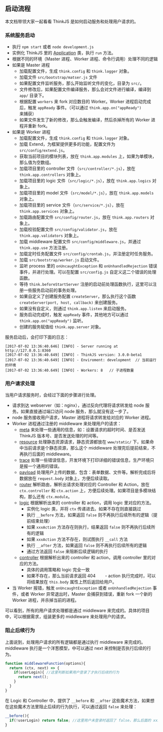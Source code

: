 ## 启动流程

本文档带领大家一起看看 ThinkJS 是如何启动服务和处理用户请求的。

### 系统服务启动

* 执行 `npm start` 或者 `node development.js`
* 实例化 ThinkJS 里的 [Application](https://github.com/thinkjs/thinkjs/blob/3.0/lib/application.js) 类，执行 `run` 方法。
* 根据不同的环境（Master 进程、Worker 进程、命令行调用）处理不同的逻辑
* 如果是 Master 进程
    - 加载配置文件，生成 `think.config` 和 `think.logger` 对象。
    - 加载文件 `src/bootstrap/matser.js` 文件
    - 如果配置文件监听服务，那么开始监听文件的变化，目录为 `src/`。
    - 文件修改后，如果配置文件编译服务，那么会对文件进行编译，编译到 `app/` 目录下。
    - 根据配置 `workers` 来 fork 对应数目的 Worker。Worker 进程启动完成后，触发 `appReady` 事件。（可以通过 `think.app.on("appReady")` 来捕获）
    - 如果文件发生了新的修改，那么会触发编译，然后杀掉所有的 Worker 进程并重新 fork。
* 如果是 Worker 进程
    - 加载配置文件，生成 `think.config` 和 `think.logger` 对象。
    - 加载 Extend，为框架提供更多的功能，配置文件为 `src/config/extend.js`。
    - 获取当前项目的模块列表，放在 `think.app.modules` 上，如果为单模块，那么值为空数组。
    - 加载项目里的 controller 文件（`src/controller/*.js`），放在 `think.app.controllers` 对象上。
    - 加载项目里的 logic 文件（`src/logic/*.js`），放在 `think.app.logics` 对象上。
    - 加载项目里的 model 文件（`src/model/*.js`），放在 `think.app.models` 对象上。
    - 加载项目里的 service 文件（`src/service/*.js`），放在 `think.app.services` 对象上。
    - 加载路由配置文件 `src/config/router.js`，放在 `think.app.routers` 对象上。
    - 加载校验配置文件 `src/config/validator.js`，放在 `think.app.validators` 对象上。
    - 加载 middleware 配置文件 `src/config/middleware.js`，并通过 `think.app.use` 方法注册。
    - 加载定时任务配置文件 `src/config/crontab.js`，并注册定时任务服务。
    - 加载 `src/bootstrap/worker.js` 启动文件。
    - 监听 process 里的 `onUncaughtException` 和 `onUnhandledRejection` 错误事件，并进行处理。可以在配置 `src/config.js` 自定义这二个错误的处理函数。
    - 等待 `think.beforeStartServer` 注册的启动前处理函数执行，这里可以注册一些服务启动前的事务处理。
    - 如果自定义了创建服务配置 `createServer`，那么执行这个函数 `createServer(port, host, callback)` 来创建服务。
    - 如果没有自定义，则通过 `think.app.listen` 来启动服务。
    - 服务启动完成时，触发 `appReady` 事件，其他地方可以通过 `think.app.on("appReady")` 监听。
    - 创建的服务赋值给 `think.app.server` 对象。

服务启动后，会打印下面的日志：

```text
[2017-07-02 13:36:40.646] [INFO] - Server running at http://127.0.0.1:8360
[2017-07-02 13:36:40.649] [INFO] - ThinkJS version: 3.0.0-beta1
[2017-07-02 13:36:40.649] [INFO] - Enviroment: development  // 当前运行的环境
[2017-07-02 13:36:40.649] [INFO] - Workers: 8   // 子进程数量
```

### 用户请求处理

当用户请求服务时，会经过下面的步骤进行处理。

* 请求到达 webserver（如：nginx），通过反向代理将请求转发给 node 服务。如果直接通过端口访问 node 服务，那么就没有这一步了。
* node 服务接收用户请求，Master 进程将请求转发给对应的 Worker 进程。
* Worker 进程通过注册的 middleware 来处理用户的请求：
    - [meta](https://github.com/thinkjs/think-meta) 来处理一些通用的信息，如：设置请求的超时时间、是否发送 ThinkJS 版本号、是否发送处理的时间等。
    - [resource](https://github.com/thinkjs/think-resource) 处理静态资源请求，静态资源都放在 `www/static/` 下，如果命中当前请求是个静态资源，那么这个 middleware 处理完后提前结束，不再执行后面的 middleware。
    - [trace](https://github.com/thinkjs/think-trace) 处理一些错误信息，开发环境下打印详细的错误信息，生产环境只是报一个通用的错误。
    - [payload](https://github.com/thinkjs/think-payload) 处理用户上传的数据，包含：表单数据、文件等。解析完成后将数据放在 `request.body` 对象上，方便后续读取。
    - [router](https://github.com/thinkjs/think-router) 解析路由，解析出请求处理对应的 Controller 和 Action，放在 `ctx.controller` 和 `ctx.action` 上，方便后续处理。如果项目是多模块结构，那么还有 `ctx.module`。
    - [logic](https://github.com/thinkjs/think-logic) 根据解析出来的 controller 和 action，调用 logic 里对应的方法。
        - 实例化 logic 类，并将 `ctx` 传递进去。如果不存在则直接跳过
        - 执行 `__before` 方法，如果返回 `false` 则不再执行后续所有的逻辑（提前结束处理）
        - 如果 `xxxAction` 方法存在则执行，结果返回 `false` 则不再执行后续所有的逻辑
        - 如果 `xxxAction` 方法不存在，则试图执行 `__call` 方法
        - 执行 `__after` 方法，如果返回 `false` 则不再执行后续所有的逻辑
        - 通过方法返回 `false` 来阻断后续逻辑的执行
    - [controller](https://github.com/thinkjs/think-controller) 根据解析出来的 controller 和 action，调用 controller 里的对应的方法。
        - 具体的调用策略和 logic 完全一致
        - 如果不存在，那么当前请求返回 404
        - action 执行完成时，可以将结果放在 `this.body` 属性上然后返回给用户。
* 当 Worker 报错，触发 `onUncaughtException` 或者 `onUnhandledRejection` 事件，或者 Worker 异常退出时，Master 会捕获到错误，重新 fork 一个新的 Worker 进程，并杀掉当前的进程。

可以看到，所有的用户请求处理都是通过 middleware 来完成的。具体的项目中，可以根据需求，组装更多的 middleware 来处理用户的请求。

### 阻止后续行为

上面说到，处理用户请求的所有逻辑都是通过执行 middleware 来完成的。middleware 执行是一个洋葱模型，中可以通过 next 来控制是否执行后续的行为。

```js
function middlewareFunction(options){
  return (ctx, next) => {
    if(userLogin){ //这里判断如果用户登录了才执行后续的行为
      return next();
    }
  }
}
```

在 Logic 和 Controller 中，提供了 `__before` 和 `__after` 这些魔术方法，如果想在这些魔术方法里阻止后续的行为执行，可以通过返回 `false` 来处理：

```js
__before(){
  if(!userLogin) return false; //这里用户未登录时返回了 false，那么后面的 xxxAction 不再执行
}
```
